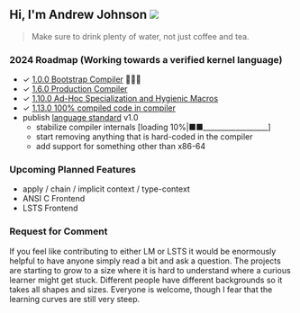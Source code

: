 ## Hi, I'm Andrew Johnson ![](https://komarev.com/ghpvc/?username=andrew-johnson-4)

> Make sure to drink plenty of water, not just coffee and tea.

### 2024 Roadmap (Working towards a verified kernel language)

* ✓ [1.0.0 Bootstrap Compiler](https://github.com/andrew-johnson-4/lambda-mountain/releases/tag/1.0.0) 🥳🎉🎁
* ✓ [1.6.0 Production Compiler](https://github.com/andrew-johnson-4/lambda-mountain/releases/tag/1.6.0)
* ✓ [1.10.0 Ad-Hoc Specialization and Hygienic Macros](https://github.com/andrew-johnson-4/lambda-mountain/releases/tag/1.10.0)
* ✓ [1.13.0 100% compiled code in compiler](https://github.com/andrew-johnson-4/lambda-mountain/releases/tag/1.13.0)
* publish [language standard](https://github.com/andrew-johnson-4/lambda-mountain/wiki/Unopinionated-Philosophy#standards) v1.0
  * stabilize compiler internals [loading 10%|■■__________________]
  * start removing anything that is hard-coded in the compiler
  * add support for something other than x86-64
    


### Upcoming Planned Features
* apply / chain / implicit context / type-context
* ANSI C Frontend
* LSTS Frontend

### Request for Comment

If you feel like contributing to either LM or LSTS it would be enormously helpful to have anyone simply read a bit and ask a question. 
The projects are starting to grow to a size where it is hard to understand where a curious learner might get stuck.
Different people have different backgrounds so it takes all shapes and sizes.
Everyone is welcome, though I fear that the learning curves are still very steep.


